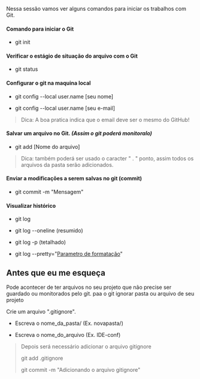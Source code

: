 Nessa sessão vamos ver alguns comandos para iniciar os
trabalhos com Git.

#### Comando para iniciar o Git

- git init

#### Verificar o estágio de situação do arquivo com o Git

- git status

#### Configurar o git na maquina local

- git config --local user.name [seu nome]

- git config --local user.name [seu e-mail]

> Dica: A boa pratica indica que o email deve ser o mesmo do GitHub!

#### Salvar um arquivo no Git. _(Assim o git poderá monitoralo)_

- git add [Nome do arquivo]

> Dica: também poderá ser usado o caracter " . " ponto, assim todos os arquivos da pasta serão adicionados.

#### Enviar a modificações a serem salvas no git (commit)

- git commit -m "Mensagem"

#### Visualizar histórico

- git log

- git log --oneline (resumido)

- git log -p (tetalhado)

- git log --pretty="[Parametro de formatação](https://devhints.io/git-log)"

## Antes que eu me esqueça

Pode acontecer de ter arquivos no seu projeto que não precise ser guardado ou monitorados pelo git. paa o git ignorar pasta ou arquivo de seu projeto 

Crie um arquivo ".gitignore".

- Escreva o nome_da_pasta/ (Ex. novapasta/)

- Escreva o nome_do_arquivo (Ex. IDE-conf)

> Depois será necessário adicionar o arquivo gitignore
> 
> git add .gitignore
> 
> git commit -m "Adicionando o arquivo gitignore"
